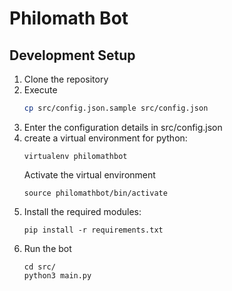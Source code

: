 # Philomath Bot


## Development Setup
1. Clone the repository
2. Execute
   ```bash
   cp src/config.json.sample src/config.json
   ```
3. Enter the configuration details in src/config.json
4. create a virtual environment for python:
   ```
   virtualenv philomathbot
   ```
   Activate the virtual environment
   ```
   source philomathbot/bin/activate
   ```
5. Install the required modules:
   ```
   pip install -r requirements.txt
   ```
6. Run the bot
   ```
   cd src/
   python3 main.py
   ```
	
